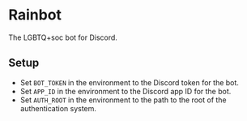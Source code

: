 # Rainbot
The LGBTQ+soc bot for Discord.

## Setup
* Set `BOT_TOKEN` in the environment to the Discord token for the bot.
* Set `APP_ID` in the environment to the Discord app ID for the bot.
* Set `AUTH_ROOT` in the environment to the path to the root of the authentication system.
